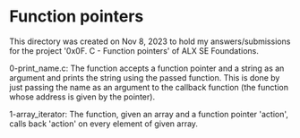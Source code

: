 <h1>Function pointers</h1>
This directory was created on Nov 8, 2023 to hold my answers/submissions for
the project '0x0F. C - Function pointers' of ALX SE Foundations.

0-print_name.c: The function accepts a function pointer and a string as an
argument and prints the string using the passed function. This is done by just
passing the name as an argument to the callback function (the function whose
address is given by the pointer).

1-array_iterator: The function, given an array and a function pointer 'action',
calls back 'action' on every element of given array.
